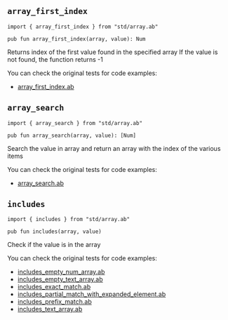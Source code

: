 ## `array_first_index`

```ab
import { array_first_index } from "std/array.ab"
```

```ab
pub fun array_first_index(array, value): Num 
```

Returns index of the first value found in the specified array
If the value is not found, the function returns -1



You can check the original tests for code examples:
* [array_first_index.ab](https://github.com/amber-lang/amber/blob/0.3.5-alpha/src/tests/stdlib/array_first_index.ab)

## `array_search`

```ab
import { array_search } from "std/array.ab"
```

```ab
pub fun array_search(array, value): [Num] 
```

Search the value in array and return an array with the index of the various items



You can check the original tests for code examples:
* [array_search.ab](https://github.com/amber-lang/amber/blob/0.3.5-alpha/src/tests/stdlib/array_search.ab)

## `includes`

```ab
import { includes } from "std/array.ab"
```

```ab
pub fun includes(array, value) 
```

Check if the value is in the array



You can check the original tests for code examples:
* [includes_empty_num_array.ab](https://github.com/amber-lang/amber/blob/0.3.5-alpha/src/tests/stdlib/includes_empty_num_array.ab)
* [includes_empty_text_array.ab](https://github.com/amber-lang/amber/blob/0.3.5-alpha/src/tests/stdlib/includes_empty_text_array.ab)
* [includes_exact_match.ab](https://github.com/amber-lang/amber/blob/0.3.5-alpha/src/tests/stdlib/includes_exact_match.ab)
* [includes_partial_match_with_expanded_element.ab](https://github.com/amber-lang/amber/blob/0.3.5-alpha/src/tests/stdlib/includes_partial_match_with_expanded_element.ab)
* [includes_prefix_match.ab](https://github.com/amber-lang/amber/blob/0.3.5-alpha/src/tests/stdlib/includes_prefix_match.ab)
* [includes_text_array.ab](https://github.com/amber-lang/amber/blob/0.3.5-alpha/src/tests/stdlib/includes_text_array.ab)

